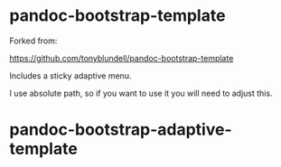 # pandoc-bootstrap-template

Forked from: 

https://github.com/tonyblundell/pandoc-bootstrap-template

Includes a sticky adaptive menu.

I use absolute path, so if you want to use it you will need to adjust this.

# pandoc-bootstrap-adaptive-template
